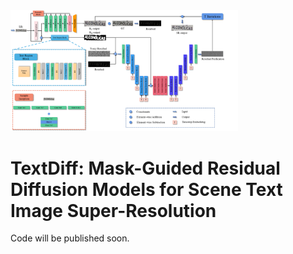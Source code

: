 

<img width="364" alt="image" src="model.png">

# TextDiff: Mask-Guided Residual Diffusion Models for Scene Text Image Super-Resolution

Code will be published soon.
